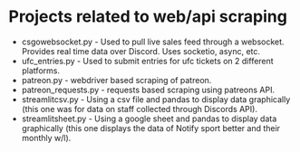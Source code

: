 # Projects related to web/api scraping

- csgowebsocket.py - Used to pull live sales feed through a websocket. Provides real time data over Discord. Uses socketio, async, etc.
- ufc_entries.py - Used to submit entries for ufc tickets on 2 different platforms.
- patreon.py - webdriver based scraping of patreon.
- patreon_requests.py - requests based scraping using patreons API.
- streamlitcsv.py - Using a csv file and pandas to display data graphically (this one was for data on staff collected through Discords API).
- streamlitsheet.py - Using a google sheet and pandas to display data graphically (this one displays the data of Notify sport better and their monthly w/l).
